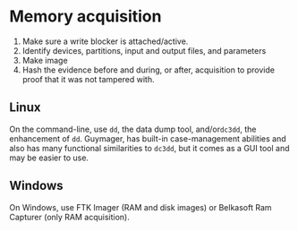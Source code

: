 # Memory acquisition

1. Make sure a write blocker is attached/active.
2. Identify devices, partitions, input and output files, and parameters 
3. Make image
4. Hash the evidence before and during, or after, acquisition to provide proof that it was not tampered with.

## Linux

On the command-line, use `dd`, the data dump tool, and/or`dc3dd`, the enhancement of `dd`. Guymager, has built-in case-management abilities and also has many functional similarities to `dc3dd`, but it comes as a GUI tool and may be easier to use.

## Windows

On Windows, use FTK Imager (RAM and disk images) or Belkasoft Ram Capturer (only RAM acquisition).


